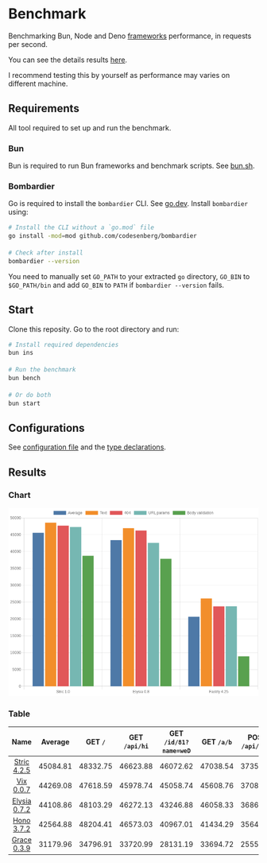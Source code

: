 # Benchmark
Benchmarking Bun, Node and Deno [frameworks](/src) performance, in requests per second.

You can see the details results [here](/results/index.md). 

I recommend testing this by yourself as performance may varies on different machine.

## Requirements
All tool required to set up and run the benchmark.

### Bun
Bun is required to run Bun frameworks and benchmark scripts. See [bun.sh](https://bun.sh).

### Bombardier
Go is required to install the `bombardier` CLI. See [go.dev](https://go.dev).
Install `bombardier` using:
```bash
# Install the CLI without a `go.mod` file
go install -mod=mod github.com/codesenberg/bombardier

# Check after install
bombardier --version
```
You need to manually set `GO_PATH` to your extracted `go` directory, `GO_BIN` to `$GO_PATH/bin` and add `GO_BIN` to `PATH` if `bombardier --version` fails.

## Start
Clone this reposity. Go to the root directory and run:
```bash
# Install required dependencies
bun ins

# Run the benchmark
bun bench

# Or do both
bun start
```

## Configurations
See [configuration file](/config.ts) and the [type declarations](/lib/types.ts). 

## Results

### Chart
![Chart](/results/chart.png)

### Table 


| Name | Average | GET `/` | GET `/api/hi` | GET `/id/81?name=weD` | GET `/a/b` | POST `/api/json` |
|  :---: | :---: | :---: | :---: | :---: | :---: | :---: |
| [Stric 4.2.5](/results/main/Stric) | 45084.81 | 48332.75 | 46623.88 | 46072.62 | 47038.54 | 37356.26 |
| [Vix 0.0.7](/results/main/Vix) | 44269.08 | 47618.59 | 45978.74 | 45058.74 | 45608.76 | 37080.58 |
| [Elysia 0.7.2](/results/main/Elysia) | 44108.86 | 48103.29 | 46272.13 | 43246.88 | 46058.33 | 36863.69 |
| [Hono 3.7.2](/results/main/Hono) | 42564.88 | 48204.41 | 46573.03 | 40967.01 | 41434.29 | 35645.65 |
| [Grace 0.3.9](/results/main/Grace) | 31179.96 | 34796.91 | 33720.99 | 28131.19 | 33694.72 | 25555.97 |